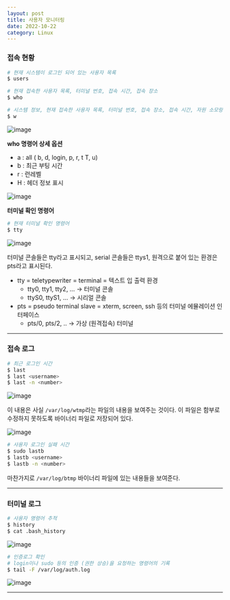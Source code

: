 ```yaml
---
layout: post
title: 사용자 모니터링
date: 2022-10-22
category: Linux
---
```


### 접속 현황

```bash
# 현재 시스템이 로그인 되어 있는 사용자 목록
$ users

# 현재 접속한 사용자 목록, 터미널 번호, 접속 시간, 접속 장소
$ who

# 시스템 정보, 현재 접속한 사용자 목록, 터미널 번호, 접속 장소, 접속 시간, 자원 소모량, 하는 행위
$ w
```

![image](https://user-images.githubusercontent.com/61526722/197331498-a4572c38-cb8f-42c9-9822-b0a853640baf.png)

**who 명령어 상세 옵션**

- a : all ( b, d, login, p, r, t T, u)
- b : 최근 부팅 시간
- r : 런레벨
- H : 헤더 정보 표시

![image](https://user-images.githubusercontent.com/61526722/197331502-38d65341-935c-457e-8a2e-3c7e8efdcde7.png)

**터미널 확인 명령어**

```bash
# 현재 터미널 확인 명령어
$ tty
```

![image](https://user-images.githubusercontent.com/61526722/197331508-212b652f-c327-4a10-904b-ab4ff59df7ac.png)

터미널 콘솔들은 tty라고 표시되고, serial 콘솔들은 ttys1, 원격으로 붙어 있는 환경은 pts라고 표시된다. 

- tty = teletypewriter = terminal = 텍스트 입 출력 환경
    - tty0, tty1, tty2, … → 터미널 콘솔
    - ttyS0, ttyS1, … → 시리얼 콘솔
- pts = pseudo terminal slave = xterm, screen, ssh 등의 터미널 에뮬레이션 인터페이스
    - pts/0, pts/2, .. → 가상 (원격접속) 터미널

---

### 접속 로그

```bash
# 최근 로그인 시간
$ last
$ last <username>
$ last -n <number>
```

![image](https://user-images.githubusercontent.com/61526722/197331512-215d5a95-2fa9-4a10-bb04-fb74d4b2a737.png)

이 내용은 사실 `/var/log/wtmp`라는 파일의 내용을 보여주는 것이다. 이 파일은 함부로 수정하지 못하도록 바이너리 파일로 저장되어 있다. 

![image](https://user-images.githubusercontent.com/61526722/197331519-9b9d1622-f342-4365-a28a-9d8c69254c42.png)

```bash
# 사용자 로그인 실패 시간 
$ sudo lastb
$ lastb <username>
$ lastb -n <number>
```

마찬가지로 `/var/log/btmp` 바이너리 파일에 있는 내용들을 보여준다. 

---

### 터미널 로그

```bash
# 사용자 명령어 추적
$ history
$ cat .bash_history
```

![image](https://user-images.githubusercontent.com/61526722/197331533-d89fe6df-4ebd-46c9-901a-8da0c7836efd.png)

```bash
# 인증로그 확인
# login이나 sudo 등의 인증 (권한 상승)을 요청하는 명령어의 기록
$ tail -F /var/log/auth.log
```

![image](https://user-images.githubusercontent.com/61526722/197331536-8866644a-7c00-41ec-8832-c9c5317c73bf.png)

---
